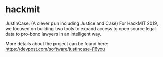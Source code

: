 # hackmit

JustInCase: (A clever pun including Justice and Case)
For HackMIT 2019, we focused on building two tools to expand access to open source legal data to pro-bono lawyers in an intelligent way. 

More details about the project can be found here: https://devpost.com/software/justincase-j16yxu
